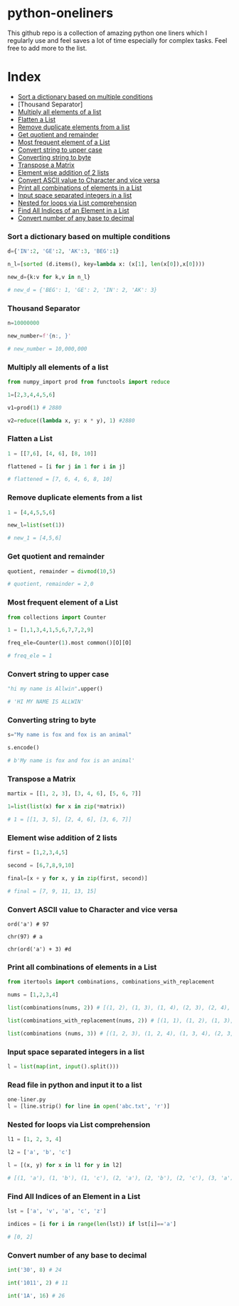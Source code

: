 # python-oneliners
This github repo is a collection of amazing python one liners which I regularly use and feel saves a lot of time especially for complex tasks. 
Feel free to add more to the list.


# Index
* [Sort a dictionary based on multiple conditions](#Sort-a-dictionary-based-on-multiple-conditions)
* [Thousand Separator]
* [Multiply all elements of a list](#combine-two-lists-to-dictionary)
* [Flatten a List](#common-element-between-two-lists)
* [Remove duplicate elements from a list](#convert-decimal-to-binary)
* [Get quotient and remainder](#convert-decimal-to-octal)
* [Most frequent element of a List](#convert-deciaml-to-hexadecimal)
* [Convert string to upper case](#convert-deciaml-to-hexadecimal)
* [Converting string to byte](#convert-a-list-of-strings-to-integers)
* [Transpose a Matrix](#convert-key-value-pair-to-dictionary)
* [Element wise addition of 2 lists](#convert-string-to-lower-case)
* [Convert ASCII value to Character and vice versa](#convert-string-to-upper-case)
* [Print all combinations of elements in a List](#convert-string-to-bytes)
* [Input space separated integers in a list](#copy-files)
* [Nested for loops via List comprehension](#count-occurence-of-a-character-in-a-string)
* [Find All Indices of an Element in a List](#count-occurence-of-a-character-in-a-string)
* [Convert number of any base to decimal](#count-occurence-of-a-character-in-a-string)


### Sort a dictionary based on multiple conditions

```python
d={'IN':2, 'GE':2, 'AK':3, 'BEG':1}

n_l=[sorted (d.items(), key=lambda x: (x[1], len(x[0]),x[0])))

new_d={k:v for k,v in n_l} 

# new_d = {'BEG': 1, 'GE': 2, 'IN': 2, 'AK': 3}
```

### Thousand Separator
```python
n=10000000

new_number=f'{n:, }'

# new_number = 10,000,000
```
### Multiply all elements of a list
```python
from numpy_import prod from functools import reduce

1=[2,3,4,4,5,6]

v1=prod(1) # 2880 

v2=reduce((lambda x, y: x * y), 1) #2880
```

### Flatten a List
```python
1 = [[7,6], [4, 6], [8, 10]]

flattened = [i for j in 1 for i in j]

# flattened = [7, 6, 4, 6, 8, 10]
```

### Remove duplicate elements from a list
```python
1 = [4,4,5,5,6]

new_l=list(set(1))

# new_1 = [4,5,6]
```

### Get quotient and remainder
```python
quotient, remainder = divmod(10,5)

# quotient, remainder = 2,0
```

### Most frequent element of a List
```python
from collections import Counter

1 = [1,1,3,4,1,5,6,7,7,2,9]

freq_ele=Counter(1).most common()[O][O]

# freq_ele = 1
```

### Convert string to upper case
```python
"hi my name is Allwin".upper()

# 'HI MY NAME IS ALLWIN'
```

### Converting string to byte
```python
s="My name is fox and fox is an animal"

s.encode()

# b'My name is fox and fox is an animal'
```

### Transpose a Matrix
```python
martix = [[1, 2, 3], [3, 4, 6], [5, 6, 7]] 

1=list(list(x) for x in zip(*matrix))

# 1 = [[1, 3, 5], [2, 4, 6], [3, 6, 7]]
```

### Element wise addition of 2 lists
```python
first = [1,2,3,4,5]

second = [6,7,8,9,10]

final=[x + y for x, y in zip(first, second)]

# final = [7, 9, 11, 13, 15]
```

### Convert ASCII value to Character and vice versa
```
ord('a') # 97

chr(97) # a

chr(ord('a') + 3) #d
```

### Print all combinations of elements in a List
```python
from itertools import combinations, combinations_with_replacement

nums = [1,2,3,4]

list(combinations(nums, 2)) # [(1, 2), (1, 3), (1, 4), (2, 3), (2, 4), (3, 4)]

list(combinations_with_replacement(nums, 2)) # [(1, 1), (1, 2), (1, 3), (1, 4), (2, 2), (2, 3), (2, 4), (3, 3), (3, 4), (4, 4)]

list(combinations (nums, 3)) # [(1, 2, 3), (1, 2, 4), (1, 3, 4), (2, 3, 4)]
```

### Input space separated integers in a list
```python
l = list(map(int, input().split()))
```

### Read file in python and input it to a list
```python
one-liner.py
l = [line.strip() for line in open('abc.txt', 'r')]
```

### Nested for loops via List comprehension
```python
l1 = [1, 2, 3, 4]

l2 = ['a', 'b', 'c']

l = [(x, y) for x in l1 for y in l2]

# [(1, 'a'), (1, 'b'), (1, 'c'), (2, 'a'), (2, 'b'), (2, 'c'), (3, 'a'), (3, 'b'), (3, 'c'), (4, 'a'), (4, 'b'), (4, 'c')]
```

### Find All Indices of an Element in a List
```python
lst = ['a', 'v', 'a', 'c', 'z']

indices = [i for i in range(len(lst)) if lst[i]=='a']

# [0, 2]
```

### Convert number of any base to decimal
```python
int('30', 8) # 24

int('1011', 2) # 11

int('1A', 16) # 26
```
